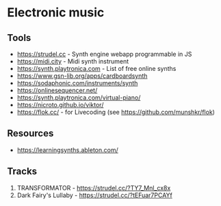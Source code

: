 # Electronic music

## Tools
- https://strudel.cc - Synth engine webapp programmable in JS
- https://midi.city - Midi synth instrument
- https://synth.playtronica.com - List of free online synths
- https://www.gsn-lib.org/apps/cardboardsynth
- https://sodaphonic.com/instruments/synth
- https://onlinesequencer.net/
- https://synth.playtronica.com/virtual-piano/
- https://nicroto.github.io/viktor/
- https://flok.cc/ - for Livecoding (see https://github.com/munshkr/flok)
  

## Resources
- https://learningsynths.ableton.com/

## Tracks
01. TRANSFORMATOR - https://strudel.cc/?TY7_Mnl_cx8x
02. Dark Fairy's Lullaby - https://strudel.cc/?tEFuar7PCAYf
